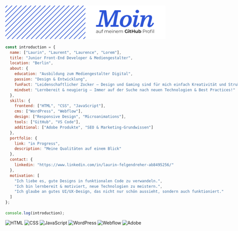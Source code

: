 <!-- Banner einfügen -->
<p align="center">
  <img src="Github-banner.jpg" alt="Banner"/>
</p

```javascript
const introduction = {
  name: ["Laurin", "Laurent", "Laurence", "Lorem"],
  title: "Junior Front-End Developer & Mediengestalter",
  location: "Berlin",
  about: {
    education: "Ausbildung zum Mediengestalter Digital",
    passion: "Design & Entwicklung",
    funFact: "Leidenschaftlicher Zocker – Design und Gaming sind für mich einfach Kreativität und Struktur. 🎮🎨",
    mindset: "Lernbereit & neugierig – Immer auf der Suche nach neuen Technologien & Best Practices!"
  },
  skills: {
    frontend: ["HTML", "CSS", "JavaScript"],
    cms: ["WordPress", "Webflow"],
    design: ["Responsive Design", "Microanimations"],
    tools: ["GitHub", "VS Code"],
    additional: ["Adobe Produkte", "SEO & Marketing-Grundwissen"]
  },
  portfolio: {
    link: "in Progress",
    description: "Meine Qualitäten auf einem Blick"
  },
  contact: {
    linkedin: "https://www.linkedin.com/in/laurin-felgendreher-ab8495256/"
  },
  motivation: [
    "Ich liebe es, gute Designs in funktionalen Code zu verwandeln.",
    "Ich bin lernbereit & motiviert, neue Technologien zu meistern.",
    "Ich glaube an gutes UI/UX-Design, das nicht nur schön aussieht, sondern auch funktioniert."
  ]
};

console.log(introduction);

```
<p>
  <img src="https://img.shields.io/badge/-HTML5-orange?style=flat&logo=html5" alt="HTML"/>
  <img src="https://img.shields.io/badge/-CSS3-blue?style=flat&logo=css3" alt="CSS"/>
  <img src="https://img.shields.io/badge/-JavaScript-yellow?style=flat&logo=javascript" alt="JavaScript"/>
  <img src="https://img.shields.io/badge/-WordPress-blue?style=flat&logo=wordpress" alt="WordPress"/>
  <img src="https://img.shields.io/badge/-Webflow-purple?style=flat&logo=webflow" alt="Webflow"/>
  <img src="https://img.shields.io/badge/-Adobe-red?style=flat&logo=adobe" alt="Adobe"/>
</p>
